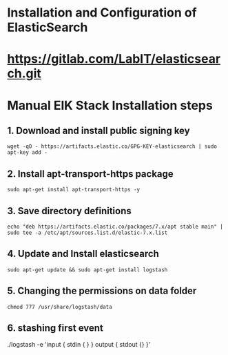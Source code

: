 # Installation and Configuration of ElasticSearch
# https://gitlab.com/LabIT/elasticsearch.git


# Manual ElK Stack Installation steps

## 1. Download and install public signing key 

    wget -qO - https://artifacts.elastic.co/GPG-KEY-elasticsearch | sudo apt-key add -

## 2. Install apt-transport-https package

    sudo apt-get install apt-transport-https -y

## 3. Save directory definitions

    echo "deb https://artifacts.elastic.co/packages/7.x/apt stable main" | sudo tee -a /etc/apt/sources.list.d/elastic-7.x.list


## 4. Update and Install elasticsearch

    sudo apt-get update && sudo apt-get install logstash

## 5. Changing the permissions on data folder

    chmod 777 /usr/share/logstash/data

## 6. stashing first event

   ./logstash -e 'input { stdin { } } output { stdout {} }'

